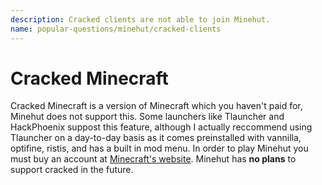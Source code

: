 ```yaml
---
description: Cracked clients are not able to join Minehut.
name: popular-questions/minehut/cracked-clients
---
```


# Cracked Minecraft

Cracked Minecraft is a version of Minecraft which you haven't paid for, Minehut does not support this. Some launchers like Tlauncher and HackPhoenix suppost this feature, although I actually reccommend using Tlauncher on a day-to-day basis as it comes preinstalled with vannilla, optifine, ristis, and has a built in mod menu. In order to play Minehut you must buy an account at [Minecraft's website](https://minecraft.net). Minehut has **no plans** to support cracked in the future.
